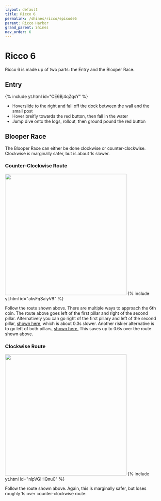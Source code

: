 ```yaml
---
layout: default
title: Ricco 6
permalink: /shines/ricco/episode6
parent: Ricco Harbor
grand_parent: Shines
nav_order: 6
---
```

# Ricco 6
Ricco 6 is made up of two parts: the Entry and the Blooper Race.
## Entry
{% include yt.html id="CE6Bj4qZqsY" %}
- Hoverslide to the right and fall off the dock between the wall and the small post
- Hover breifly towards the red button, then fall in the water
- Jump dive onto the logs, rollout, then ground pound the red button

## Blooper Race
The Blooper Race can either be done clockwise or counter-clockwise. Clockwise is marginally safer, but is about 1s slower.
### Counter-Clockwise Route
<img src="https://cdn.discordapp.com/attachments/941086197885833266/1086429335973543956/image.png" width="400">
{% include yt.html id="aksFqSaiyV8" %}

Follow the route shown above. There are multiple ways to approach the 6th coin. The route above goes left of the first pillar and right of the second pillar. 
Alternatively you can go right of the first pillary and left of the second pillar, [shown here,](https://youtu.be/bJGvEVK-2kk) which is about 0.3s slower.
Another riskier alternative is to go left of both pillars, [shown here.](https://youtu.be/yM7eFNu04pY) This saves up to 0.6s over the route shown above.
### Clockwise Route
<img src="https://cdn.discordapp.com/attachments/941086197885833266/1086427266814312542/image.png" width="400">
{% include yt.html id="nlpVGIHQnu0" %}

Follow the route shown above. Again, this is marginally safer, but loses roughly 1s over counter-clockwise route.
